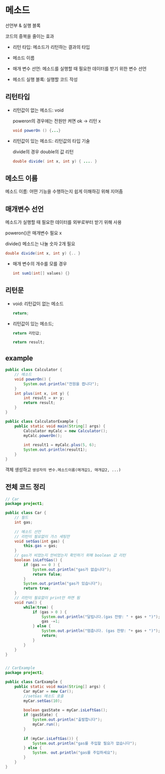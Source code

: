 # 메소드

선언부 & 실행 블록



코드의 중복을 줄이는 효과

* 리턴 타입: 메소드가 리턴하는 결과의 타입

* 메소드 이름
* 매개 변수 선언: 메소드를 실행할 때 필요한 데이터를 받기 위한 변수 선언
* 메소드 실행 블록: 실행할 코드 작성



## 리턴타입

* 리턴값이 없는 메소드: void

  poweron의 경우에는 전원만 켜면 ok -> 리턴 x

  ```java
  void powerOn () {...}
  ```

* 리턴값이 있는 메소드: 리턴값의 타입 기술

  divide의 경우 double의 값 리턴

  ```java
  double divide( int x, int y) { .... }
  ```

  

## 메소드 이름

메소드 이름: 어떤 기능을 수행하는지 쉽게 이해하깅 위해 지어줌



## 매개변수 선언

메소드가 실행할 때 필요한 데이터를 외부로부터 받기 위해 사용

poweron()은 매개변수 필요 x

divide() 메소드는 나눌 숫자 2개 필요

```java
double divide(int x, int y) {.. }
```



* 매개 변수의 개수를 모를 경우

  ```java
  int sum1(int[] values) {}
  ```

  

## 리턴문

* void: 리턴값이 없는 메소드

  ```java
  return;
  ```

* 리턴값이 있는 메소드;

  ```java
  return 리턴값;
  
  return result;
  ```



## example

```java
public class Calculator {
    // 메소드
    void powerOn() {
        System.out.println("전원을 켭니다");
    }
    int plus(int x, int y) {
        int result = x+ y;
        return result;
    }
}
```

```java
public class CalculatorExample {
    public static void main(String[] args) {
        Calculator myCalc = new Calculator();
        myCalc.powerOn();
        
        int result1 = myCalc.plus(5, 6);
        System.out.println(result1);
    }
}
```

객체 생성하고 `생성자의 변수.메소드이름(매개값1, 매개값2, ...)`



## 전체 코드 정리

```java
// Car
package project1;

public class Car {
	// 필드
	int gas;
	
    // 메소드 선언
    // 리턴이 필요없이 가스 세팅만
	void setGas(int gas) {
		this.gas = gas;
	}
	// gas가 비었는지 안비었는지 확인하기 위해 boolean 값 리턴
	boolean isLeftGas() {
		if (gas == 0 ) {
			System.out.println("gas가 없습니다");
			return false;
		}
		System.out.println("gas가 있습니다");
		return true;
	}
	// 리턴이 필요없이 print만 하면 됨
	void run() {
		while(true) {
			if (gas > 0 ) {
				System.out.println("달립니다.(gas 잔량: " + gas + ")");
				gas -=1;
			} else {
				System.out.println("멈춥니다. (gas 잔량: "+ gas + ")");
				return;
			}
		}
	}
}


// CarExample
package project1;

public class CarExample {
	public static void main(String[] args) {
		Car myCar = new Car();
        //setGas 메소드 호출
		myCar.setGas(10);
		
		boolean gasState = myCar.isLeftGas();
		if (gasState) {
			System.out.println("출발합니다");
			myCar.run();
		}
		
		if (myCar.isLeftGas()) {
			System.out.println("gas를 주입할 필요가 없습니다");
		} else {
			System. out.println("gas를 주입하세요");
		}
	}
}
```



